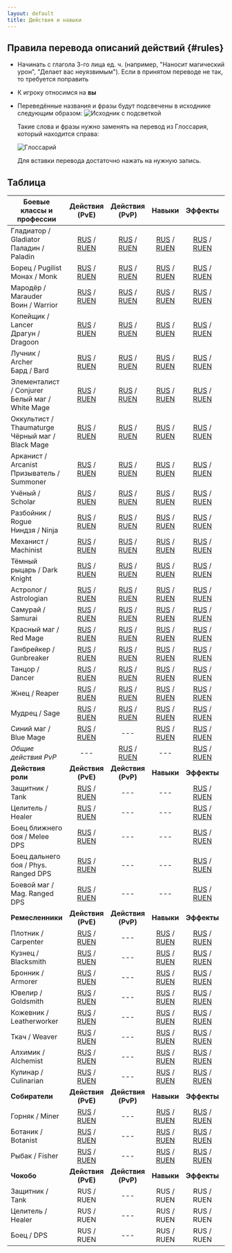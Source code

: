 ```yaml
---
layout: default
title: Действия и навыки
---
```


## Правила перевода описаний действий {#rules}
* Начинать с глагола 3-го лица ед. ч. (например, "Наносит магический урон", "Делает вас неуязвимым"). Если в принятом переводе не так, то требуется поправить
* К игроку относимся на **вы**
* Переведённые названия и фразы будут подсвечены в исходнике следующим образом:
  ![Исходник с подсветкой](/xivrus/assets/images/actions-traits-glossary-1.png)

  Такие слова и фразы нужно заменять на перевод из Глоссария, который находится справа:

  ![Глоссарий](/xivrus/assets/images/actions-traits-glossary-2.png)

  Для вставки перевода достаточно нажать на нужную запись.

## Таблица

| **Боевые классы и профессии**                         |                        Действия (PvE)                        |                        Действия (PvP)                        |                            Навыки                            |                           Эффекты                            |                            Шкала                             |
| ----------------------------------------------------- | :----------------------------------------------------------: | :----------------------------------------------------------: | :----------------------------------------------------------: | :----------------------------------------------------------: | :----------------------------------------------------------: |
| Гладиатор / Gladiator<br />Паладин / Paladin          | [RUS](https://host6450.hnt.ru/search/?q=label%3A%22Paladin%22+language%3Aru+component%3Ar"action.*"&sort_by=context) / [RUEN](https://host6450.hnt.ru/search/?q=label%3A%22Paladin%22+language%3Aruen+component%3Ar"action.*"&sort_by=context) | [RUS](https://host6450.hnt.ru/search/?offset=1&q=label%3A%22Paladin+PVP%22+language%3Aru+component%3Ar%22action.*%22&sort_by=context&checksum=) / [RUEN](https://host6450.hnt.ru/search/?offset=1&q=label%3A%22Paladin+pvp%22+language%3Aruen+component%3Ar%22action.*%22&sort_by=context&checksum=) | [RUS](https://host6450.hnt.ru/search/?q=label%3A%22Paladin%22+language%3Aru+component%3Ar%22trait.*%22&sort_by=context) / [RUEN](https://host6450.hnt.ru/search/?q=label%3A%22Paladin%22+language%3Aruen+component%3Ar%22trait.*%22&sort_by=context) | [RUS](https://host6450.hnt.ru/search/?q=label%3A%22Paladin%22+language%3Aru+component%3Ar%22status%22&sort_by=context) / [RUEN](https://host6450.hnt.ru/search/?q=label%3A%22Paladin%22+language%3Aruen+component%3Ar%22status%22&sort_by=context) | [RUS](https://host6450.hnt.ru/search/?q=label%3A%22Paladin%22+language%3Aru+component%3Ar%22guidepagestring%22&sort_by=context) / [RUEN](https://host6450.hnt.ru/search/?q=label%3A%22Paladin%22+language%3Aruen+component%3Ar%22guidepagestring%22&sort_by=context) |
| Борец / Pugilist<br />Монах / Monk                    | [RUS](https://host6450.hnt.ru/search/?q=label%3A%22Monk%22+language%3Aru+component%3Ar%22action.*%22&sort_by=context) / [RUEN](https://host6450.hnt.ru/search/?q=label%3A%22Monk%22+language%3Aruen+component%3Ar%22action.*%22&sort_by=context) | [RUS](https://host6450.hnt.ru/search/?offset=1&q=label%3A%22Monk+PVP%22+language%3Aru+component%3Ar%22action.*%22&sort_by=context&checksum=) / [RUEN](https://host6450.hnt.ru/search/?offset=1&q=label%3A%22Monk+pvp%22+language%3Aruen+component%3Ar%22action.*%22&sort_by=context&checksum=) | [RUS](https://host6450.hnt.ru/search/?q=label%3A%22Monk%22+language%3Aru+component%3Ar%22trait.*%22&sort_by=context) / [RUEN](https://host6450.hnt.ru/search/?q=label%3A%22Monk%22+language%3Aruen+component%3Ar%22trait.*%22&sort_by=context) | [RUS](https://host6450.hnt.ru/search/?q=label%3A%22Monk%22+language%3Aru+component%3Ar%22status%22&sort_by=context) / [RUEN](https://host6450.hnt.ru/search/?q=label%3A%22Monk%22+language%3Aruen+component%3Ar%22status%22&sort_by=context) | [RUS](https://host6450.hnt.ru/search/?q=label%3A%22Monk%22+language%3Aru+component%3Ar%22guidepagestring%22&sort_by=context) / [RUEN](https://host6450.hnt.ru/search/?q=label%3A%22Monk%22+language%3Aruen+component%3Ar%22guidepagestring%22&sort_by=context) |
| Мародёр / Marauder<br />Воин / Warrior                | [RUS](https://host6450.hnt.ru/search/?q=label%3A%22Warrior%22+language%3Aru+component%3Ar%22action.*%22&sort_by=context) / [RUEN](https://host6450.hnt.ru/search/?q=label%3A%22Warrior%22+language%3Aruen+component%3Ar%22action.*%22&sort_by=context) | [RUS](https://host6450.hnt.ru/search/?offset=1&q=label%3A%22Warrior+PVP%22+language%3Aru+component%3Ar%22action.*%22&sort_by=context&checksum=) / [RUEN](https://host6450.hnt.ru/search/?offset=1&q=label%3A%22Warrior+pvp%22+language%3Aruen+component%3Ar%22action.*%22&sort_by=context&checksum=) | [RUS](https://host6450.hnt.ru/search/?q=label%3A%22Warrior%22+language%3Aru+component%3Ar%22trait.*%22&sort_by=context) / [RUEN](https://host6450.hnt.ru/search/?q=label%3A%22Warrior%22+language%3Aruen+component%3Ar%22trait.*%22&sort_by=context) | [RUS](https://host6450.hnt.ru/search/?q=label%3A%22Warrior%22+language%3Aru+component%3Ar%22status%22&sort_by=context) / [RUEN](https://host6450.hnt.ru/search/?q=label%3A%22Warrior%22+language%3Aruen+component%3Ar%22status%22&sort_by=context) | [RUS](https://host6450.hnt.ru/search/?q=label%3A%22Warrior%22+language%3Aru+component%3Ar%22guidepagestring%22&sort_by=context) / [RUEN](https://host6450.hnt.ru/search/?q=label%3A%22Warrior%22+language%3Aruen+component%3Ar%22guidepagestring%22&sort_by=context) |
| Копейщик / Lancer<br />Драгун / Dragoon               | [RUS](https://host6450.hnt.ru/search/?q=label%3A%22Dragoon%22+language%3Aru+component%3Ar%22action.*%22&sort_by=context) / [RUEN](https://host6450.hnt.ru/search/?q=label%3A%22Dragoon%22+language%3Aruen+component%3Ar%22action.*%22&sort_by=context) | [RUS](https://host6450.hnt.ru/search/?offset=1&q=label%3A%22Dragoon+PVP%22+language%3Aru+component%3Ar%22action.*%22&sort_by=context&checksum=) / [RUEN](https://host6450.hnt.ru/search/?offset=1&q=label%3A%22Dragoon+pvp%22+language%3Aruen+component%3Ar%22action.*%22&sort_by=context&checksum=) | [RUS](https://host6450.hnt.ru/search/?q=label%3A%22Dragoon%22+language%3Aru+component%3Ar%22trait.*%22&sort_by=context) / [RUEN](https://host6450.hnt.ru/search/?q=label%3A%22Dragoon%22+language%3Aruen+component%3Ar%22trait.*%22&sort_by=context) | [RUS](https://host6450.hnt.ru/search/?q=label%3A%22Dragoon%22+language%3Aru+component%3Ar%22status%22&sort_by=context) / [RUEN](https://host6450.hnt.ru/search/?q=label%3A%22Dragoon%22+language%3Aruen+component%3Ar%22status%22&sort_by=context) | [RUS](https://host6450.hnt.ru/search/?q=label%3A%22Dragoon%22+language%3Aru+component%3Ar%22guidepagestring%22&sort_by=context) / [RUEN](https://host6450.hnt.ru/search/?q=label%3A%22Dragoon%22+language%3Aruen+component%3Ar%22guidepagestring%22&sort_by=context) |
| Лучник / Archer<br />Бард / Bard                      | [RUS](https://host6450.hnt.ru/search/?q=label%3A%22Bard%22+language%3Aru+component%3Ar%22action.*%22&sort_by=context) / [RUEN](https://host6450.hnt.ru/search/?q=label%3A%22Bard%22+language%3Aruen+component%3Ar%22action.*%22&sort_by=context) | [RUS](https://host6450.hnt.ru/search/?offset=1&q=label%3A%22Bard+PVP%22+language%3Aru+component%3Ar%22action.*%22&sort_by=context&checksum=) / [RUEN](https://host6450.hnt.ru/search/?offset=1&q=label%3A%22Bard+pvp%22+language%3Aruen+component%3Ar%22action.*%22&sort_by=context&checksum=) | [RUS](https://host6450.hnt.ru/search/?q=label%3A%22Bard%22+language%3Aru+component%3Ar%22trait.*%22&sort_by=context) / [RUEN](https://host6450.hnt.ru/search/?q=label%3A%22Bard%22+language%3Aruen+component%3Ar%22trait.*%22&sort_by=context) | [RUS](https://host6450.hnt.ru/search/?q=label%3A%22Bard%22+language%3Aru+component%3Ar%22status%22&sort_by=context) / [RUEN](https://host6450.hnt.ru/search/?q=label%3A%22Bard%22+language%3Aruen+component%3Ar%22status%22&sort_by=context) | [RUS](https://host6450.hnt.ru/search/?q=label%3A%22Bard%22+language%3Aru+component%3Ar%22guidepagestring%22&sort_by=context) / [RUEN](https://host6450.hnt.ru/search/?q=label%3A%22Bard%22+language%3Aruen+component%3Ar%22guidepagestring%22&sort_by=context) |
| Элементалист / Conjurer<br />Белый маг / White Mage   | [RUS](https://host6450.hnt.ru/search/?q=label%3A%22White+Mage%22+language%3Aru+component%3Ar%22action.*%22&sort_by=context) / [RUEN](https://host6450.hnt.ru/search/?q=label%3A%22White+Mage%22+language%3Aruen+component%3Ar%22action.*%22&sort_by=context) | [RUS](https://host6450.hnt.ru/search/?offset=1&q=label%3A%22White+Mage+PVP%22+language%3Aru+component%3Ar%22action.*%22&sort_by=context&checksum=) / [RUEN](https://host6450.hnt.ru/search/?offset=1&q=label%3A%22White+Mage+pvp%22+language%3Aruen+component%3Ar%22action.*%22&sort_by=context&checksum=) | [RUS](https://host6450.hnt.ru/search/?q=label%3A%22White+Mage%22+language%3Aru+component%3Ar%22trait.*%22&sort_by=context) / [RUEN](https://host6450.hnt.ru/search/?q=label%3A%22White+Mage%22+language%3Aruen+component%3Ar%22trait.*%22&sort_by=context) | [RUS](https://host6450.hnt.ru/search/?q=label%3A%22White+Mage%22+language%3Aru+component%3Ar%22status%22&sort_by=context) / [RUEN](https://host6450.hnt.ru/search/?q=label%3A%22White+Mage%22+language%3Aruen+component%3Ar%22status%22&sort_by=context) | [RUS](https://host6450.hnt.ru/search/?q=label%3A%22White+Mage%22+language%3Aru+component%3Ar%22guidepagestring%22&sort_by=context) / [RUEN](https://host6450.hnt.ru/search/?q=label%3A%22White+Mage%22+language%3Aruen+component%3Ar%22guidepagestring%22&sort_by=context) |
| Оккультист / Thaumaturge<br />Чёрный маг / Black Mage | [RUS](https://host6450.hnt.ru/search/?q=label%3A%22Black+Mage%22+language%3Aru+component%3Ar%22action.*%22&sort_by=context) / [RUEN](https://host6450.hnt.ru/search/?q=label%3A%22Black+Mage%22+language%3Aruen+component%3Ar%22action.*%22&sort_by=context) | [RUS](https://host6450.hnt.ru/search/?offset=1&q=label%3A%22Black+Mage+PVP%22+language%3Aru+component%3Ar%22action.*%22&sort_by=context&checksum=) / [RUEN](https://host6450.hnt.ru/search/?offset=1&q=label%3A%22Black+Mage+pvp%22+language%3Aruen+component%3Ar%22action.*%22&sort_by=context&checksum=) | [RUS](https://host6450.hnt.ru/search/?q=label%3A%22Black+Mage%22+language%3Aru+component%3Ar%22trait.*%22&sort_by=context) / [RUEN](https://host6450.hnt.ru/search/?q=label%3A%22Black+Mage%22+language%3Aruen+component%3Ar%22trait.*%22&sort_by=context) | [RUS](https://host6450.hnt.ru/search/?q=label%3A%22Black+Mage%22+language%3Aru+component%3Ar%22status%22&sort_by=context) / [RUEN](https://host6450.hnt.ru/search/?q=label%3A%22Black+Mage%22+language%3Aruen+component%3Ar%22status%22&sort_by=context) | [RUS](https://host6450.hnt.ru/search/?q=label%3A%22Black+Mage%22+language%3Aru+component%3Ar%22guidepagestring%22&sort_by=context) / [RUEN](https://host6450.hnt.ru/search/?q=label%3A%22Black+Mage%22+language%3Aruen+component%3Ar%22guidepagestring%22&sort_by=context) |
| Арканист / Arcanist<br />Призыватель / Summoner       | [RUS](https://host6450.hnt.ru/search/?q=label%3A%22Summoner%22+language%3Aru+component%3Ar%22action.*%22&sort_by=context) / [RUEN](https://host6450.hnt.ru/search/?q=label%3A%22Summoner%22+language%3Aruen+component%3Ar%22action.*%22&sort_by=context) | [RUS](https://host6450.hnt.ru/search/?offset=1&q=label%3A%22Summoner+PVP%22+language%3Aru+component%3Ar%22action.*%22&sort_by=context&checksum=) / [RUEN](https://host6450.hnt.ru/search/?offset=1&q=label%3A%22Summoner+pvp%22+language%3Aruen+component%3Ar%22action.*%22&sort_by=context&checksum=) | [RUS](https://host6450.hnt.ru/search/?q=label%3A%22Summoner%22+language%3Aru+component%3Ar%22trait.*%22&sort_by=context) / [RUEN](https://host6450.hnt.ru/search/?q=label%3A%22Summoner%22+language%3Aruen+component%3Ar%22trait.*%22&sort_by=context) | [RUS](https://host6450.hnt.ru/search/?q=label%3A%22Summoner%22+language%3Aru+component%3Ar%22status%22&sort_by=context) / [RUEN](https://host6450.hnt.ru/search/?q=label%3A%22Summoner%22+language%3Aruen+component%3Ar%22status%22&sort_by=context) | [RUS](https://host6450.hnt.ru/search/?q=label%3A%22Summoner%22+language%3Aru+component%3Ar%22guidepagestring%22&sort_by=context) / [RUEN](https://host6450.hnt.ru/search/?q=label%3A%22Summoner%22+language%3Aruen+component%3Ar%22guidepagestring%22&sort_by=context) |
| Учёный / Scholar                                      | [RUS](https://host6450.hnt.ru/search/?q=label%3A%22Scholar%22+language%3Aru+component%3Ar%22action.*%22&sort_by=context) / [RUEN](https://host6450.hnt.ru/search/?q=label%3A%22Scholar%22+language%3Aruen+component%3Ar%22action.*%22&sort_by=context) | [RUS](https://host6450.hnt.ru/search/?offset=1&q=label%3A%22Scholar+PVP%22+language%3Aru+component%3Ar%22action.*%22&sort_by=context&checksum=) / [RUEN](https://host6450.hnt.ru/search/?offset=1&q=label%3A%22Scholar+pvp%22+language%3Aruen+component%3Ar%22action.*%22&sort_by=context&checksum=) | [RUS](https://host6450.hnt.ru/search/?q=label%3A%22Scholar%22+language%3Aru+component%3Ar%22trait.*%22&sort_by=context) / [RUEN](https://host6450.hnt.ru/search/?q=label%3A%22Scholar%22+language%3Aruen+component%3Ar%22trait.*%22&sort_by=context) | [RUS](https://host6450.hnt.ru/search/?q=label%3A%22Scholar%22+language%3Aru+component%3Ar%22status%22&sort_by=context) / [RUEN](https://host6450.hnt.ru/search/?q=label%3A%22Scholar%22+language%3Aruen+component%3Ar%22status%22&sort_by=context) | [RUS](https://host6450.hnt.ru/search/?q=label%3A%22Scholar%22+language%3Aru+component%3Ar%22guidepagestring%22&sort_by=context) / [RUEN](https://host6450.hnt.ru/search/?q=label%3A%22Scholar%22+language%3Aruen+component%3Ar%22guidepagestring%22&sort_by=context) |
| Разбойник / Rogue<br />Ниндзя / Ninja                 | [RUS](https://host6450.hnt.ru/search/?q=label%3A%22Ninja%22+language%3Aru+component%3Ar%22action.*%22&sort_by=context) / [RUEN](https://host6450.hnt.ru/search/?q=label%3A%22Ninja%22+language%3Aruen+component%3Ar%22action.*%22&sort_by=context) | [RUS](https://host6450.hnt.ru/search/?offset=1&q=label%3A%22Ninja+PVP%22+language%3Aru+component%3Ar%22action.*%22&sort_by=context&checksum=) / [RUEN](https://host6450.hnt.ru/search/?offset=1&q=label%3A%22Ninja+pvp%22+language%3Aruen+component%3Ar%22action.*%22&sort_by=context&checksum=) | [RUS](https://host6450.hnt.ru/search/?q=label%3A%22Ninja%22+language%3Aru+component%3Ar%22trait.*%22&sort_by=context) / [RUEN](https://host6450.hnt.ru/search/?q=label%3A%22Ninja%22+language%3Aru+component%3Ar%22trait.*%22&sort_by=context) | [RUS](https://host6450.hnt.ru/search/?q=label%3A%22Ninja%22+language%3Aru+component%3Ar%22status%22&sort_by=context) / [RUEN](https://host6450.hnt.ru/search/?q=label%3A%22Ninja%22+language%3Aruen+component%3Ar%22status%22&sort_by=context) | [RUS](https://host6450.hnt.ru/search/?q=label%3A%22Ninja%22+language%3Aru+component%3Ar%22guidepagestring%22&sort_by=context) / [RUEN](https://host6450.hnt.ru/search/?q=label%3A%22Ninja%22+language%3Aruen+component%3Ar%22guidepagestring%22&sort_by=context) |
| Механист / Machinist                                  | [RUS](https://host6450.hnt.ru/search/?q=label%3A%22Machinist%22+language%3Aru+component%3Ar%22action.*%22&sort_by=context) / [RUEN](https://host6450.hnt.ru/search/?q=label%3A%22Machinist%22+language%3Aruen+component%3Ar%22action.*%22&sort_by=context) | [RUS](https://host6450.hnt.ru/search/?offset=1&q=label%3A%22Machinist+PVP%22+language%3Aru+component%3Ar%22action.*%22&sort_by=context&checksum=) / [RUEN](https://host6450.hnt.ru/search/?offset=1&q=label%3A%22Machinist+pvp%22+language%3Aruen+component%3Ar%22action.*%22&sort_by=context&checksum=) | [RUS](https://host6450.hnt.ru/search/?q=label%3A%22Machinist%22+language%3Aru+component%3Ar%22trait.*%22&sort_by=context) / [RUEN](https://host6450.hnt.ru/search/?q=label%3A%22Machinist%22+language%3Aruen+component%3Ar%22trait.*%22&sort_by=context) | [RUS](https://host6450.hnt.ru/search/?q=label%3A%22Machinist%22+language%3Aru+component%3Ar%22status%22&sort_by=context) / [RUEN](https://host6450.hnt.ru/search/?q=label%3A%22Machinist%22+language%3Aruen+component%3Ar%22status%22&sort_by=context) | [RUS](https://host6450.hnt.ru/search/?q=label%3A%22Machinist%22+language%3Aru+component%3Ar%22guidepagestring%22&sort_by=context) / [RUEN](https://host6450.hnt.ru/search/?q=label%3A%22Machinist%22+language%3Aruen+component%3Ar%22guidepagestring%22&sort_by=context) |
| Тёмный рыцарь / Dark Knight                           | [RUS](https://host6450.hnt.ru/search/?q=label%3A%22Dark+Knight%22+language%3Aru+component%3Ar%22action.*%22&sort_by=context) / [RUEN](https://host6450.hnt.ru/search/?q=label%3A%22Dark+Knight%22+language%3Aruen+component%3Ar%22action.*%22&sort_by=context) | [RUS](https://host6450.hnt.ru/search/?offset=1&q=label%3A%22Dark+Knight+PVP%22+language%3Aru+component%3Ar%22action.*%22&sort_by=context&checksum=) / [RUEN](https://host6450.hnt.ru/search/?offset=1&q=label%3A%22Dark+Knight+pvp%22+language%3Aruen+component%3Ar%22action.*%22&sort_by=context&checksum=) | [RUS](https://host6450.hnt.ru/search/?q=label%3A%22Dark+Knight%22+language%3Aru+component%3Ar%22trait.*%22&sort_by=context) / [RUEN](https://host6450.hnt.ru/search/?q=label%3A%22Dark+Knight%22+language%3Aruen+component%3Ar%22trait.*%22&sort_by=context) | [RUS](https://host6450.hnt.ru/search/?q=label%3A%22Dark+Knight%22+language%3Aru+component%3Ar%22status%22&sort_by=context) / [RUEN](https://host6450.hnt.ru/search/?q=label%3A%22Dark+Knight%22+language%3Aruen+component%3Ar%22status%22&sort_by=context) | [RUS](https://host6450.hnt.ru/search/?q=label%3A%22Dark+Knight%22+language%3Aru+component%3Ar%22guidepagestring%22&sort_by=context) / [RUEN](https://host6450.hnt.ru/search/?q=label%3A%22Dark+Knight%22+language%3Aruen+component%3Ar%22guidepagestring%22&sort_by=context) |
| Астролог / Astrologian                                | [RUS](https://host6450.hnt.ru/search/?q=label%3A%22Astrologian%22+language%3Aru+component%3Ar%22action.*%22&sort_by=context) / [RUEN](https://host6450.hnt.ru/search/?q=label%3A%22Astrologian%22+language%3Aruen+component%3Ar%22action.*%22&sort_by=context) | [RUS](https://host6450.hnt.ru/search/?offset=1&q=label%3A%22Astrologian+PVP%22+language%3Aru+component%3Ar%22action.*%22&sort_by=context&checksum=) / [RUEN](https://host6450.hnt.ru/search/?offset=1&q=label%3A%22Astrologian+pvp%22+language%3Aruen+component%3Ar%22action.*%22&sort_by=context&checksum=) | [RUS](https://host6450.hnt.ru/search/?q=label%3A%22Astrologian%22+language%3Aru+component%3Ar%22trait.*%22&sort_by=context) / [RUEN](https://host6450.hnt.ru/search/?q=label%3A%22Astrologian%22+language%3Aruen+component%3Ar%22trait.*%22&sort_by=context) | [RUS](https://host6450.hnt.ru/search/?q=label%3A%22Astrologian%22+language%3Aru+component%3Ar%22status%22&sort_by=context) / [RUEN](https://host6450.hnt.ru/search/?q=label%3A%22Astrologian%22+language%3Aruen+component%3Ar%22status%22&sort_by=context) | [RUS](https://host6450.hnt.ru/search/?q=label%3A%22Astrologian%22+language%3Aru+component%3Ar%22guidepagestring%22&sort_by=context) / [RUEN](https://host6450.hnt.ru/search/?q=label%3A%22Astrologian%22+language%3Aruen+component%3Ar%22guidepagestring%22&sort_by=context) |
| Самурай / Samurai                                     | [RUS](https://host6450.hnt.ru/search/?q=label%3A%22Samurai%22+language%3Aru+component%3Ar%22action.*%22&sort_by=context) / [RUEN](https://host6450.hnt.ru/search/?q=label%3A%22Samurai%22+language%3Aruen+component%3Ar%22action.*%22&sort_by=context) | [RUS](https://host6450.hnt.ru/search/?offset=1&q=label%3A%22Samurai+PVP%22+language%3Aru+component%3Ar%22action.*%22&sort_by=context&checksum=) / [RUEN](https://host6450.hnt.ru/search/?offset=1&q=label%3A%22Samurai+pvp%22+language%3Aruen+component%3Ar%22action.*%22&sort_by=context&checksum=) | [RUS](https://host6450.hnt.ru/search/?q=label%3A%22Samurai%22+language%3Aru+component%3Ar%22trait.*%22&sort_by=context) / [RUEN](https://host6450.hnt.ru/search/?q=label%3A%22Samurai%22+language%3Aruen+component%3Ar%22trait.*%22&sort_by=context) | [RUS](https://host6450.hnt.ru/search/?q=label%3A%22Samurai%22+language%3Aru+component%3Ar%22status%22&sort_by=context) / [RUEN](https://host6450.hnt.ru/search/?q=label%3A%22Samurai%22+language%3Aruen+component%3Ar%22status%22&sort_by=context) | [RUS](https://host6450.hnt.ru/search/?q=label%3A%22Samurai%22+language%3Aru+component%3Ar%22guidepagestring%22&sort_by=context) / [RUEN](https://host6450.hnt.ru/search/?q=label%3A%22Samurai%22+language%3Aruen+component%3Ar%22guidepagestring%22&sort_by=context) |
| Красный маг / Red Mage                                | [RUS](https://host6450.hnt.ru/search/?q=label%3A%22Red+Mage%22+language%3Aru+component%3Ar%22action.*%22&sort_by=context) / [RUEN](https://host6450.hnt.ru/search/?q=label%3A%22Red+Mage%22+language%3Aruen+component%3Ar%22action.*%22&sort_by=context) | [RUS](https://host6450.hnt.ru/search/?offset=1&q=label%3A%22Red+Mage+PVP%22+language%3Aru+component%3Ar%22action.*%22&sort_by=context&checksum=) / [RUEN](https://host6450.hnt.ru/search/?offset=1&q=label%3A%22Red+Mage+pvp%22+language%3Aruen+component%3Ar%22action.*%22&sort_by=context&checksum=) | [RUS](https://host6450.hnt.ru/search/?q=label%3A%22Red+Mage%22+language%3Aru+component%3Ar%22trait.*%22&sort_by=context) / [RUEN](https://host6450.hnt.ru/search/?q=label%3A%22Red+Mage%22+language%3Aruen+component%3Ar%22trait.*%22&sort_by=context) | [RUS](https://host6450.hnt.ru/search/?q=label%3A%22Red+Mage%22+language%3Aru+component%3Ar%22status%22&sort_by=context) / [RUEN](https://host6450.hnt.ru/search/?q=label%3A%22Red+Mage%22+language%3Aruen+component%3Ar%22status%22&sort_by=context) | [RUS](https://host6450.hnt.ru/search/?q=label%3A%22Red+Mage%22+language%3Aru+component%3Ar%22guidepagestring%22&sort_by=context) / [RUEN](https://host6450.hnt.ru/search/?q=label%3A%22Red+Mage%22+language%3Aruen+component%3Ar%22guidepagestring%22&sort_by=context) |
| Ганбрейкер / Gunbreaker                               | [RUS](https://host6450.hnt.ru/search/?q=label%3A%22Gunbreaker%22+language%3Aru+component%3Ar%22action.*%22&sort_by=context) / [RUEN](https://host6450.hnt.ru/search/?q=label%3A%22Gunbreaker%22+language%3Aruen+component%3Ar%22action.*%22&sort_by=context) | [RUS](https://host6450.hnt.ru/search/?offset=1&q=label%3A%22Gunbreaker+PVP%22+language%3Aru+component%3Ar%22action.*%22&sort_by=context&checksum=) / [RUEN](https://host6450.hnt.ru/search/?offset=1&q=label%3A%22Gunbreaker+pvp%22+language%3Aruen+component%3Ar%22action.*%22&sort_by=context&checksum=) | [RUS](https://host6450.hnt.ru/search/?q=label%3A%22Gunbreaker%22+language%3Aru+component%3Ar%22trait.*%22&sort_by=context) / [RUEN](https://host6450.hnt.ru/search/?q=label%3A%22Gunbreaker%22+language%3Aruen+component%3Ar%22trait.*%22&sort_by=context) | [RUS](https://host6450.hnt.ru/search/?q=label%3A%22Gunbreaker%22+language%3Aru+component%3Ar%22status%22&sort_by=context) / [RUEN](https://host6450.hnt.ru/search/?q=label%3A%22Gunbreaker%22+language%3Aruen+component%3Ar%22status%22&sort_by=context) | [RUS](https://host6450.hnt.ru/search/?q=label%3A%22Gunbreaker%22+language%3Aru+component%3Ar%22guidepagestring%22&sort_by=context) / [RUEN](https://host6450.hnt.ru/search/?q=label%3A%22Gunbreaker%22+language%3Aruen+component%3Ar%22guidepagestring%22&sort_by=context) |
| Танцор / Dancer                                       | [RUS](https://host6450.hnt.ru/search/?q=label%3A%22Dancer%22+language%3Aru+component%3Ar%22action.*%22&sort_by=context) / [RUEN](https://host6450.hnt.ru/search/?q=label%3A%22Dancer%22+language%3Aruen+component%3Ar%22action.*%22&sort_by=context) | [RUS](https://host6450.hnt.ru/search/?offset=1&q=label%3A%22Dancer+PVP%22+language%3Aru+component%3Ar%22action.*%22&sort_by=context&checksum=) / [RUEN](https://host6450.hnt.ru/search/?offset=1&q=label%3A%22Dancer+pvp%22+language%3Aruen+component%3Ar%22action.*%22&sort_by=context&checksum=) | [RUS](https://host6450.hnt.ru/search/?q=label%3A%22Dancer%22+language%3Aru+component%3Ar%22trait.*%22&sort_by=context) / [RUEN](https://host6450.hnt.ru/search/?q=label%3A%22Dancer%22+language%3Aruen+component%3Ar%22trait.*%22&sort_by=context) | [RUS](https://host6450.hnt.ru/search/?q=label%3A%22Dancer%22+language%3Aru+component%3Ar%22status%22&sort_by=context) / [RUEN](https://host6450.hnt.ru/search/?q=label%3A%22Dancer%22+language%3Aruen+component%3Ar%22status%22&sort_by=context) | [RUS](https://host6450.hnt.ru/search/?q=label%3A%22Dancer%22+language%3Aru+component%3Ar%22guidepagestring%22&sort_by=context) / [RUEN](https://host6450.hnt.ru/search/?q=label%3A%22Dancer%22+language%3Aruen+component%3Ar%22guidepagestring%22&sort_by=context) |
| Жнец / Reaper                                         | [RUS](https://host6450.hnt.ru/search/?q=label%3A%22Reaper%22+language%3Aru+component%3Ar%22action.*%22&sort_by=context) / [RUEN](https://host6450.hnt.ru/search/?q=label%3A%22Reaper%22+language%3Aruen+component%3Ar%22action.*%22&sort_by=context) | [RUS](https://host6450.hnt.ru/search/?offset=1&q=label%3A%22Reaper+PVP%22+language%3Aru+component%3Ar%22action.*%22&sort_by=context&checksum=) / [RUEN](https://host6450.hnt.ru/search/?offset=1&q=label%3A%22Reaper+pvp%22+language%3Aruen+component%3Ar%22action.*%22&sort_by=context&checksum=) | [RUS](https://host6450.hnt.ru/search/?q=label%3A%22Reaper%22+language%3Aru+component%3Ar%22trait.*%22&sort_by=context) / [RUEN](https://host6450.hnt.ru/search/?q=label%3A%22Reaper%22+language%3Aruen+component%3Ar%22trait.*%22&sort_by=context) | [RUS](https://host6450.hnt.ru/search/?q=label%3A%22Reaper%22+language%3Aru+component%3Ar%22status%22&sort_by=context) / [RUEN](https://host6450.hnt.ru/search/?q=label%3A%22Reaper%22+language%3Aruen+component%3Ar%22status%22&sort_by=context) | [RUS](https://host6450.hnt.ru/search/?q=label%3A%22Reaper%22+language%3Aru+component%3Ar%22guidepagestring%22&sort_by=context) / [RUEN](https://host6450.hnt.ru/search/?q=label%3A%22Reaper%22+language%3Aruen+component%3Ar%22guidepagestring%22&sort_by=context) |
| Мудрец / Sage                                         | [RUS](https://host6450.hnt.ru/search/?q=label%3A%22Sage%22+language%3Aru+component%3Ar%22action.*%22&sort_by=context) / [RUEN](https://host6450.hnt.ru/search/?q=label%3A%22Sage%22+language%3Aruen+component%3Ar%22action.*%22&sort_by=context) | [RUS](https://host6450.hnt.ru/search/?offset=1&q=label%3A%22Sage+PVP%22+language%3Aru+component%3Ar%22action.*%22&sort_by=context&checksum=) / [RUEN](https://host6450.hnt.ru/search/?offset=1&q=label%3A%22Sage+pvp%22+language%3Aruen+component%3Ar%22action.*%22&sort_by=context&checksum=) | [RUS](https://host6450.hnt.ru/search/?q=label%3A%22Sage%22+language%3Aru+component%3Ar%22trait.*%22&sort_by=context) / [RUEN](https://host6450.hnt.ru/search/?q=label%3A%22Sage%22+language%3Aruen+component%3Ar%22trait.*%22&sort_by=context) | [RUS](https://host6450.hnt.ru/search/?q=label%3A%22Sage%22+language%3Aru+component%3Ar%22status%22&sort_by=context) / [RUEN](https://host6450.hnt.ru/search/?q=label%3A%22Sage%22+language%3Aruen+component%3Ar%22status%22&sort_by=context) | [RUS](https://host6450.hnt.ru/search/?q=label%3A%22Sage%22+language%3Aru+component%3Ar%22guidepagestring%22&sort_by=context) / [RUEN](https://host6450.hnt.ru/search/?q=label%3A%22Sage%22+language%3Aruen+component%3Ar%22guidepagestring%22&sort_by=context) |
| Синий маг / Blue Mage                                 | [RUS](https://host6450.hnt.ru/search/?q=label%3A%22Blue+Mage%22+language%3Aru+component%3Ar%22action.*%22&sort_by=context) / [RUEN](https://host6450.hnt.ru/search/?q=label%3A%22Blue+Mage%22+language%3Aruen+component%3Ar%22action.*%22&sort_by=context) |                             ---                              | [RUS](https://host6450.hnt.ru/search/?q=label%3A%22Blue+Mage%22+language%3Aru+component%3Ar%22trait.*%22&sort_by=context) / [RUEN](https://host6450.hnt.ru/search/?q=label%3A%22Blue+Mage%22+language%3Aruen+component%3Ar%22trait.*%22&sort_by=context) | [RUS](https://host6450.hnt.ru/search/?q=label%3A%22Blue+Mage%22+language%3Aru+component%3Ar%22status%22&sort_by=context) / [RUEN](https://host6450.hnt.ru/search/?q=label%3A%22Blue+Mage%22+language%3Aruen+component%3Ar%22status%22&sort_by=context) |                             ---                              |
| *Общие действия PvP*                                  |                             ---                              | [RUS](https://host6450.hnt.ru/search/?offset=1&q=label%3A%22General+PvP%22+language%3Aru+component%3Ar%22action.*%22&sort_by=context&checksum=) / [RUEN](https://host6450.hnt.ru/search/?offset=1&q=label%3A%22General+PvP%22+language%3Aruen+component%3Ar%22action.*%22&sort_by=context&checksum=) |                             ---                              | [RUS](https://host6450.hnt.ru/search/?offset=1&q=label%3A%22General+PvP%22+language%3Aru+component%3Ar%22status%22&sort_by=context&checksum=) / [RUEN](https://host6450.hnt.ru/search/?offset=1&q=label%3A%22General+PvP%22+language%3Aruen+component%3Ar%22status%22&sort_by=context&checksum=) |                             ---                              |
| **Действия роли**                                     |                      **Действия (PvE)**                      |                      **Действия (PvP)**                      |                          **Навыки**                          |                         **Эффекты**                          |                          **Шкала**                           |
| Защитник / Tank                                       | [RUS](https://host6450.hnt.ru/search/?q=label%3A%22Role+Actions+-+Tank%22+language%3Aru+component%3Ar%22action.*%22&sort_by=context) / [RUEN](https://host6450.hnt.ru/search/?q=label%3A%22Role+Actions+-+Tank%22+language%3Aruen+component%3Ar%22action.*%22&sort_by=context) |                             ---                              |                             ---                              | [RUS](https://host6450.hnt.ru/search/?q=label%3A%22Role+Actions+-+Tank%22+language%3Aru+component%3Ar%22status%22&sort_by=context) / [RUEN](https://host6450.hnt.ru/search/?q=label%3A%22Role+Actions+-+Tank%22+language%3Aruen+component%3Ar%22status%22&sort_by=context) |                             ---                              |
| Целитель / Healer                                     | [RUS](https://host6450.hnt.ru/search/?q=label%3A%22Role+Actions+-+Healer%22+language%3Aru+component%3Ar%22action.*%22&sort_by=context) / [RUEN](https://host6450.hnt.ru/search/?q=label%3A%22Role+Actions+-+Healer%22+language%3Aruen+component%3Ar%22action.*%22&sort_by=context) |                             ---                              |                             ---                              | [RUS](https://host6450.hnt.ru/search/?q=label%3A%22Role+Actions+-+Healer%22+language%3Aru+component%3Ar%22status%22&sort_by=context) / [RUEN](https://host6450.hnt.ru/search/?q=label%3A%22Role+Actions+-+Healer%22+language%3Aruen+component%3Ar%22status%22&sort_by=context) |                             ---                              |
| Боец ближнего боя / Melee DPS                         | [RUS](https://host6450.hnt.ru/search/?q=label%3A%22Role+Actions+-+Melee+DPS%22+language%3Aru+component%3Ar%22action.*%22&sort_by=context) / [RUEN](https://host6450.hnt.ru/search/?q=label%3A%22Role+Actions+-+Melee+DPS%22+language%3Aruen+component%3Ar%22action.*%22&sort_by=context) |                             ---                              |                             ---                              | [RUS](https://host6450.hnt.ru/search/?q=label%3A%22Role+Actions+-+Melee+DPS%22+language%3Aru+component%3Ar%22status%22&sort_by=context) / [RUEN](https://host6450.hnt.ru/search/?q=label%3A%22Role+Actions+-+Melee+DPS%22+language%3Aruen+component%3Ar%22status%22&sort_by=context) |                             ---                              |
| Боец дальнего боя / Phys. Ranged DPS                  | [RUS](https://host6450.hnt.ru/search/?q=label%3A%22Role+Actions+-+Phys.+Ranged+DPS%22+language%3Aru+component%3Ar%22action.*%22&sort_by=context) / [RUEN](https://host6450.hnt.ru/search/?q=label%3A%22Role+Actions+-+Phys.+Ranged+DPS%22+language%3Aruen+component%3Ar%22action.*%22&sort_by=context) |                             ---                              |                             ---                              | [RUS](https://host6450.hnt.ru/search/?q=label%3A%22Role+Actions+-+Phys.+Ranged+DPS%22+language%3Aru+component%3Ar%22status%22&sort_by=context) / [RUEN](https://host6450.hnt.ru/search/?q=label%3A%22Role+Actions+-+Phys.+Ranged+DPS%22+language%3Aruen+component%3Ar%22status%22&sort_by=context) |                             ---                              |
| Боевой маг / Mag. Ranged DPS                          | [RUS](https://host6450.hnt.ru/search/?q=label%3A%22Role+Actions+-+Mag.+Ranged+DPS%22+language%3Aru+component%3Ar%22action.*%22&sort_by=context) / [RUEN](https://host6450.hnt.ru/search/?q=label%3A%22Role+Actions+-+Mag.+Ranged+DPS%22+language%3Aruen+component%3Ar%22action.*%22&sort_by=context) |                             ---                              |                             ---                              | [RUS](https://host6450.hnt.ru/search/?q=label%3A%22Role+Actions+-+Mag.+Ranged+DPS%22+language%3Aru+component%3Ar%22status%22&sort_by=context) / [RUEN](https://host6450.hnt.ru/search/?q=label%3A%22Role+Actions+-+Mag.+Ranged+DPS%22+language%3Aruen+component%3Ar%22status%22&sort_by=context) |                             ---                              |
| **Ремесленники**                                      |                      **Действия (PvE)**                      |                      **Действия (PvP)**                      |                          **Навыки**                          |                         **Эффекты**                          |                          **Шкала**                           |
| Плотник / Carpenter                                   | [RUS](https://host6450.hnt.ru/search/?offset=1&q=label%3A%22Carpenter%22+language%3Aru+component%3Ar%22%28craft%7C%29action.*%22&sort_by=context) / [RUEN](https://host6450.hnt.ru/search/?offset=1&q=label%3A%22Carpenter%22+language%3Aruen+component%3Ar%22%28craft%7C%29action.*%22&sort_by=context) |                             ---                              | [RUS](https://host6450.hnt.ru/search/?q=label%3A%22Carpenter%22+language%3Aru+component%3Ar%22trait.*%22&sort_by=context) / [RUEN](https://host6450.hnt.ru/search/?q=label%3A%22Carpenter%22+language%3Aruen+component%3Ar%22trait.*%22&sort_by=context) | [RUS](https://host6450.hnt.ru/search/?q=label%3A%22Carpenter%22+language%3Aru+component%3Ar%22status%22&sort_by=context) / [RUEN](https://host6450.hnt.ru/search/?q=label%3A%22Carpenter%22+language%3Aruen+component%3Ar%22status%22&sort_by=context) |                             ---                              |
| Кузнец / Blacksmith                                   | [RUS](https://host6450.hnt.ru/search/?offset=1&q=label%3A%22Blacksmith%22+language%3Aru+component%3Ar%22%28craft%7C%29action.*%22&sort_by=context) / [RUEN](https://host6450.hnt.ru/search/?offset=1&q=label%3A%22Blacksmith%22+language%3Aruen+component%3Ar%22%28craft%7C%29action.*%22&sort_by=context) |                             ---                              | [RUS](https://host6450.hnt.ru/search/?q=label%3A%22Blacksmith%22+language%3Aru+component%3Ar%22trait.*%22&sort_by=context) / [RUEN](https://host6450.hnt.ru/search/?q=label%3A%22Blacksmith%22+language%3Aruen+component%3Ar%22trait.*%22&sort_by=context) | [RUS](https://host6450.hnt.ru/search/?q=label%3A%22Blacksmith%22+language%3Aru+component%3Ar%22status%22&sort_by=context) / [RUEN](https://host6450.hnt.ru/search/?q=label%3A%22Blacksmith%22+language%3Aruen+component%3Ar%22status%22&sort_by=context) |                             ---                              |
| Бронник / Armorer                                     | [RUS](https://host6450.hnt.ru/search/?offset=1&q=label%3A%22Armorer%22+language%3Aru+component%3Ar%22%28craft%7C%29action.*%22&sort_by=context) / [RUEN](https://host6450.hnt.ru/search/?offset=1&q=label%3A%22Armorer%22+language%3Aruen+component%3Ar%22%28craft%7C%29action.*%22&sort_by=context) |                             ---                              | [RUS](https://host6450.hnt.ru/search/?q=label%3A%22Armorer%22+language%3Aru+component%3Ar%22trait.*%22&sort_by=context) / [RUEN](https://host6450.hnt.ru/search/?q=label%3A%22Armorer%22+language%3Aruen+component%3Ar%22trait.*%22&sort_by=context) | [RUS](https://host6450.hnt.ru/search/?q=label%3A%22Armorer%22+language%3Aru+component%3Ar%22status%22&sort_by=context) / [RUEN](https://host6450.hnt.ru/search/?q=label%3A%22Armorer%22+language%3Aruen+component%3Ar%22status%22&sort_by=context) |                             ---                              |
| Ювелир / Goldsmith                                    | [RUS](https://host6450.hnt.ru/search/?offset=1&q=label%3A%22Goldsmith%22+language%3Aru+component%3Ar%22%28craft%7C%29action.*%22&sort_by=context) / [RUEN](https://host6450.hnt.ru/search/?offset=1&q=label%3A%22Goldsmith%22+language%3Aruen+component%3Ar%22%28craft%7C%29action.*%22&sort_by=context) |                             ---                              | [RUS](https://host6450.hnt.ru/search/?q=label%3A%22Goldsmith%22+language%3Aru+component%3Ar%22trait.*%22&sort_by=context) / [RUEN](https://host6450.hnt.ru/search/?q=label%3A%22Goldsmith%22+language%3Aruen+component%3Ar%22trait.*%22&sort_by=context) | [RUS](https://host6450.hnt.ru/search/?q=label%3A%22Goldsmith%22+language%3Aru+component%3Ar%22status%22&sort_by=context) / [RUEN](https://host6450.hnt.ru/search/?q=label%3A%22Goldsmith%22+language%3Aruen+component%3Ar%22status%22&sort_by=context) |                             ---                              |
| Кожевник / Leatherworker                              | [RUS](https://host6450.hnt.ru/search/?offset=1&q=label%3A%22Leatherworker%22+language%3Aru+component%3Ar%22%28craft%7C%29action.*%22&sort_by=context) / [RUEN](https://host6450.hnt.ru/search/?offset=1&q=label%3A%22Leatherworker%22+language%3Aruen+component%3Ar%22%28craft%7C%29action.*%22&sort_by=context) |                             ---                              | [RUS](https://host6450.hnt.ru/search/?q=label%3A%22SLeatherworker%22+language%3Aru+component%3Ar%22trait.*%22&sort_by=context) / [RUEN](https://host6450.hnt.ru/search/?q=label%3A%22Leatherworker%22+language%3Aruen+component%3Ar%22trait.*%22&sort_by=context) | [RUS](https://host6450.hnt.ru/search/?q=label%3A%22Leatherworker%22+language%3Aru+component%3Ar%22status%22&sort_by=context) / [RUEN](https://host6450.hnt.ru/search/?q=label%3A%22Leatherworker%22+language%3Aruen+component%3Ar%22status%22&sort_by=context) |                             ---                              |
| Ткач / Weaver                                         | [RUS](https://host6450.hnt.ru/search/?offset=1&q=label%3A%22Weaver%22+language%3Aru+component%3Ar%22%28craft%7C%29action.*%22&sort_by=context) / [RUEN](https://host6450.hnt.ru/search/?offset=1&q=label%3A%22Weaver%22+language%3Aruen+component%3Ar%22%28craft%7C%29action.*%22&sort_by=context) |                             ---                              | [RUS](https://host6450.hnt.ru/search/?q=label%3A%22Weaver%22+language%3Aru+component%3Ar%22trait.*%22&sort_by=context) / [RUEN](https://host6450.hnt.ru/search/?q=label%3A%22Weaver%22+language%3Aruen+component%3Ar%22trait.*%22&sort_by=context) | [RUS](https://host6450.hnt.ru/search/?q=label%3A%22Weaver%22+language%3Aru+component%3Ar%22status%22&sort_by=context) / [RUEN](https://host6450.hnt.ru/search/?q=label%3A%22Weaver%22+language%3Aruen+component%3Ar%22status%22&sort_by=context) |                             ---                              |
| Алхимик / Alchemist                                   | [RUS](https://host6450.hnt.ru/search/?offset=1&q=label%3A%22Alchemist%22+language%3Aru+component%3Ar%22%28craft%7C%29action.*%22&sort_by=context) / [RUEN](https://host6450.hnt.ru/search/?offset=1&q=label%3A%22Alchemist%22+language%3Aruen+component%3Ar%22%28craft%7C%29action.*%22&sort_by=context) |                             ---                              | [RUS](https://host6450.hnt.ru/search/?q=label%3A%22Alchemist%22+language%3Aru+component%3Ar%22trait.*%22&sort_by=context) / [RUEN](https://host6450.hnt.ru/search/?q=label%3A%22Alchemist%22+language%3Aruen+component%3Ar%22trait.*%22&sort_by=context) | [RUS](https://host6450.hnt.ru/search/?q=label%3A%22Alchemist%22+language%3Aru+component%3Ar%22status%22&sort_by=context) / [RUEN](https://host6450.hnt.ru/search/?q=label%3A%22Alchemist%22+language%3Aruen+component%3Ar%22status%22&sort_by=context) |                             ---                              |
| Кулинар / Culinarian                                  | [RUS](https://host6450.hnt.ru/search/?offset=1&q=label%3A%22Culinarian%22+language%3Aru+component%3Ar%22%28craft%7C%29action.*%22&sort_by=context) / [RUEN](https://host6450.hnt.ru/search/?offset=1&q=label%3A%22Culinarian%22+language%3Aruen+component%3Ar%22%28craft%7C%29action.*%22&sort_by=context) |                             ---                              | [RUS](https://host6450.hnt.ru/search/?q=label%3A%22Culinarian%22+language%3Aru+component%3Ar%22trait.*%22&sort_by=context) / [RUEN](https://host6450.hnt.ru/search/?q=label%3A%22Culinarian%22+language%3Aruen+component%3Ar%22trait.*%22&sort_by=context) | [RUS](https://host6450.hnt.ru/search/?q=label%3A%22Culinarian%22+language%3Aru+component%3Ar%22status%22&sort_by=context) / [RUEN](https://host6450.hnt.ru/search/?q=label%3A%22Culinarian%22+language%3Aruen+component%3Ar%22status%22&sort_by=context) |                             ---                              |
| **Собиратели**                                        |                      **Действия (PvE)**                      |                      **Действия (PvP)**                      |                          **Навыки**                          |                         **Эффекты**                          |                          **Шкала**                           |
| Горняк / Miner                                        | [RUS](https://host6450.hnt.ru/search/?q=label%3A%22Miner%22+language%3Aru+component%3Ar%22action.*%22&sort_by=context) / [RUEN](https://host6450.hnt.ru/search/?q=label%3A%22Miner%22+language%3Aruen+component%3Ar%22action.*%22&sort_by=context) |                             ---                              | [RUS](https://host6450.hnt.ru/search/?q=label%3A%22Miner%22+language%3Aru+component%3Ar%22trait.*%22&sort_by=context) / [RUEN](https://host6450.hnt.ru/search/?q=label%3A%22Miner%22+language%3Aruen+component%3Ar%22trait.*%22&sort_by=context) | [RUS](https://host6450.hnt.ru/search/?q=label%3A%22Miner%22+language%3Aru+component%3Ar%22status%22&sort_by=context) / [RUEN](https://host6450.hnt.ru/search/?q=label%3A%22Miner%22+language%3Aruen+component%3Ar%22status%22&sort_by=context) |                             ---                              |
| Ботаник / Botanist                                    | [RUS](https://host6450.hnt.ru/search/?q=label%3A%22Botanist%22+language%3Aru+component%3Ar%22action.*%22&sort_by=context) / [RUEN](https://host6450.hnt.ru/search/?q=label%3A%22Botanist%22+language%3Aruen+component%3Ar%22action.*%22&sort_by=context) |                             ---                              | [RUS](https://host6450.hnt.ru/search/?q=label%3A%22Botanist%22+language%3Aru+component%3Ar%22trait.*%22&sort_by=context) / [RUEN](https://host6450.hnt.ru/search/?q=label%3A%22Botanist%22+language%3Aruen+component%3Ar%22trait.*%22&sort_by=context) | [RUS](https://host6450.hnt.ru/search/?q=label%3A%22Botanist%22+language%3Aru+component%3Ar%22status%22&sort_by=context) / [RUEN](https://host6450.hnt.ru/search/?q=label%3A%22Botanist%22+language%3Aruen+component%3Ar%22status%22&sort_by=context) |                             ---                              |
| Рыбак / Fisher                                        | [RUS](https://host6450.hnt.ru/search/?q=label%3A%22Fisher%22+language%3Aru+component%3Ar%22action.*%22&sort_by=context) / [RUEN](https://host6450.hnt.ru/search/?q=label%3A%22Fisher%22+language%3Aruen+component%3Ar%22action.*%22&sort_by=context) |                             ---                              | [RUS](https://host6450.hnt.ru/search/?q=label%3A%22Fisher%22+language%3Aru+component%3Ar%22trait.*%22&sort_by=context) / [RUEN](https://host6450.hnt.ru/search/?q=label%3A%22Fisher%22+language%3Aruen+component%3Ar%22trait.*%22&sort_by=context) | [RUS](https://host6450.hnt.ru/search/?q=label%3A%22Fisher%22+language%3Aru+component%3Ar%22status%22&sort_by=context) / [RUEN](https://host6450.hnt.ru/search/?q=label%3A%22Fisher%22+language%3Aruen+component%3Ar%22status%22&sort_by=context) |                             ---                              |
| **Чокобо**                                            |                      **Действия (PvE)**                      |                      **Действия (PvP)**                      |                          **Навыки**                          |                         **Эффекты**                          |                          **Шкала**                           |
| Защитник / Tank                                       |                          RUS / RUEN                          |                             ---                              |                          RUS / RUEN                          |                          RUS / RUEN                          |                             ---                              |
| Целитель / Healer                                     |                          RUS / RUEN                          |                             ---                              |                          RUS / RUEN                          |                          RUS / RUEN                          |                             ---                              |
| Боец / DPS                                            |                          RUS / RUEN                          |                             ---                              |                          RUS / RUEN                          |                          RUS / RUEN                          |                             ---                              |
